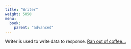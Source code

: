 ```yaml
---
title: "Writer"
weight: 5050
menu:
  book:
    parent: "advanced"
---
```


Writer is used to write data to response.
[Ran out of coffee...](https://www.buymeacoffee.com/chrislearn)